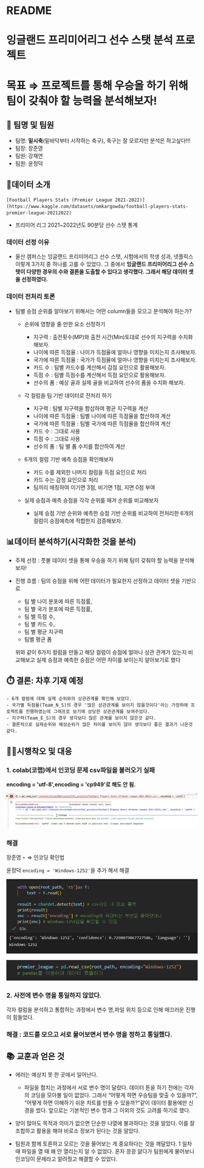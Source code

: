 # README

# 잉글랜드 프리미어리그 선수 스탯 분석 프로젝트

# 목표 ⇒ 프로젝트를 통해 우승을 하기 위해 팀이 갖춰야 할 능력을 분석해보자!

## 👭 팀명 및 팀원

- 팀명: **밑시축**(밑바닥부터 시작하는 축구), 축구는 잘 모르지만 분석은 하고싶다!!!
- 팀장:  장준영
- 팀원:  강채연
- 팀원:  윤정덕

## 💁데이터 소개

 `[Football Players Stats (Premier League 2021-2022)](https://www.kaggle.com/datasets/omkargowda/football-players-stats-premier-league-20212022)`

- 프리미어 리그 2021~2022년도 90분당 선수 스탯 통계

### 데이터 선정 이유

- 울산 캠퍼스는 잉글랜드 프리미어리그 선수 스탯, 시험에서의 학생 성과, 넷플릭스 이렇게 3가지 중 하나를 고를 수 있었다. 그 중에서 **잉글랜드 프리미어리그 선수 스탯이 다양한 경우의 수와 결론을 도출할 수 있다고 생각했다. 그래서 해당 데이터 셋을 선정하였다.**

### 데이터 전처리 토론

- 팀별 승점 순위를 알아보기 위해서는 어떤 column들을 모으고 분석해야 하는가?
    - 순위에 영향을 줄 만한 요소 선정하기
        - 지구력 : 출전횟수(MP)와 출전 시간(Min)토대로 선수의 지구력을 수치화 해보자.
        - 나이에 따른 득점율 : 나이가 득점율에 얼마나 영향을 미치는지 조사해보자.
        - 국가에 따른 득점율 : 국가가 득점율에 얼마나 영향을 미치는지 조사해보자.
        - 카드 수 : 팀별 카드수를 계산해서 감점 요인으로 활용해보자.
        - 득점 수 : 팀별 득점수를 계산해서 득점 요인으로 활용해보자.
        - 선수의 폼 : 예상 골과 실제 골을 비교하여 선수의 폼을 수치화 해보자.
    
    - 각 컬럼을 팀 기반 데이터로 전처리 하기
        - 지구력 : 팀별 지구력을 함삽하여 평균 지구력을 계산
        - 나이에 따른 득점율 : 팀별 나이에 따른 득점율을 합산하여 계산
        - 국가에 따른 득점율 : 팀별 국가에 따른 득점율을 합산하여 계산
        - 카드 수 : 그대로 사용
        - 득점 수  : 그대로 사용
        - 선수의 폼 : 팀 별 폼 수치를 합산하여 계산
    
    - 6개의 컬럼 기반 예측 승점을 확인해보자
        - 카드 수를 제외한 나머지 컬럼을 득점 요인으로 처리
        - 카드 수는 감정 요인으로 처리
        - 팀끼리 매칭하여 이기면 3점, 비기면 1점, 지면 0점 부여
        
    - 실제 승점과 예측 승점을 각각 순위를 매겨 순위를 비교해보자
        - 실제 승점 기반 순위와 예측한 승점 기반 순위를 비교하여 전처리한 6개의 컬럼이 승점예측에 적합한지 검증해보자.

## 📊데이터 분석하기(시각화한 것을 분석)

- 주제 선정 : 풋볼 데이터 셋을 통해 우승을 하기 위해 팀이 갖춰야 할 능력을 분석해보자!
- 진행 흐름  : 팀의 승점을 위해 어떤 데이터가 필요한지 선정하고 데이터 셋을 기반으로
    - 팀 별 나이 분포에 따른 득점률,
    - 팀 별 국가 분포에 따른 득점률,
    - 팀 별 득점 수,
    - 팀 별 카드 수,
    - 팀 별 평균 지구력
    - 팀별 평균 폼
    
    위와 같이 6가지 컬럼을 만들고 해당 컬럼이 승점에 얼마나 상관 관계가 있는지 비교해보고 실제 승점과 예측한 승점은 어떤 차이를 보이는지 알아보기로 했다
    

## ****⏱️**** 결론:  차후 기재 예정

    - 6개 컬럼에 대해 실제 순위와의 상관관계를 확인해 보았다.
    - 국가별 득점율(Team_N_S)의 경우 '많은 상관관계를 보이지 않을것이다'라는 가정하에 프로젝트를 진행하였는데 그래프로 보기에 상당한 상관관계를 보여주었다.
    - 지구력(Team_E_S)의 경우 생각보다 많은 관계를 보이지 않은것 같다.
    - 결론적으로 실제순위와 예상순위가 많은 차이를 보이지 않아 생각보다 좋은 결과가 나온것 같다.

## 🧑‍🔬시행착오 및 대응

### 1.  colab(코랩)에서 인코딩 문제 **csv파일을 불러오기 실패**

**encoding = 'utf-8',encoding = 'cp949'로 해도 안 됨.**

![스크린샷 2022-07-26 오후 2.09.13.png](2.PNG)

### 해결

장준영 ‣ ⇒ 인코딩 확인법

윤정덕 `encoding = 'Windows-1252'`을 추가 해서 해결

![캡처.PNG](캡처.png)

![1.PNG](1.png)

### 2. 사전에 변수 명을 통일하지 않았다.

각자 컬럼을 분석하고 통합하는 과정에서 변수 명,파일 위치 등으로 인해 매끄러운 진행이 힘들었다.

### 해결 : 코드를 모으고 서로 물어보면서 변수 명을 정하고 통일했다.

## 📚 교훈과 얻은 것

- 에러는 예상치 못 한 곳에서 일어난다.
    - 파일을 합치는 과정에서 서로 변수 명이 달랐다.  데이터 톤을 하기 전에는 각자의 코딩을 모아볼 일이 없었다. 그래서 “어떻게 하면 우승팀을 맞출 수 있을까?”, “어떻게 하면 이해하기 쉬운 차트를 만들 수 있을까?”같이 데이터 활용에만 신경을 썼다.  앞으로는 기본적인 변수 명과 그 이외의 것도 고려를 하기로 했다.

- 양이 많아도 목적과 의미가 없으면 단순한 나열에 불과하다는 것을 알았다. 이를 잘 조합하고 활용을 해야 비로소 정보가 된다는 것을 알았다.

- 팀원과 함께 토론하고 모르는 것을 물어보는 게 중요하다는 것을 깨달았다. 1 일차 때 파일을 열 때 왜 안 열리는지 알 수 없었다. 혼자 끙끙 앓다가 팀원에게 물어보니 인코딩이 문제라고 알려줬고 해결할 수 있었다.